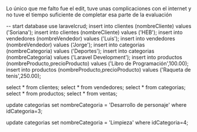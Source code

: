 Lo único que me falto fue el edit, tuve unas complicaciones con el internet y no tuve el tiempo suficiente de completar esa parte de la evaluación


-- start database
use laravelcrud;
insert into clientes (nombreCliente) values ('Soriana');
insert into clientes (nombreCliente) values ('HEB');
insert into vendedores (nombreVendedor) values ('Luis');
insert into vendedores (nombreVendedor) values ('Jorge');
insert into categorias (nombreCategoria) values ('Deportes');
insert into categorias (nombreCategoria) values ('Laravel Development');
insert into productos (nombreProducto,precioProducto) values ('Libro de Programación',100.00);
insert into productos (nombreProducto,precioProducto) values ('Raqueta de tenis',250.00);

select * from clientes;
select * from vendedores;
select * from categorias;
select * from productos;
select * from ventas;

update categorias set nombreCategoria = 'Desarrollo de personaje' where idCategoria=3;

update categorias set nombreCategoria = 'Limpieza' where idCategoria=4;
